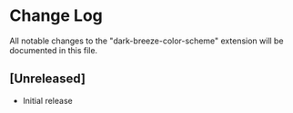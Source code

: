 # Change Log

All notable changes to the "dark-breeze-color-scheme" extension will be documented in this file.

## [Unreleased]

- Initial release
